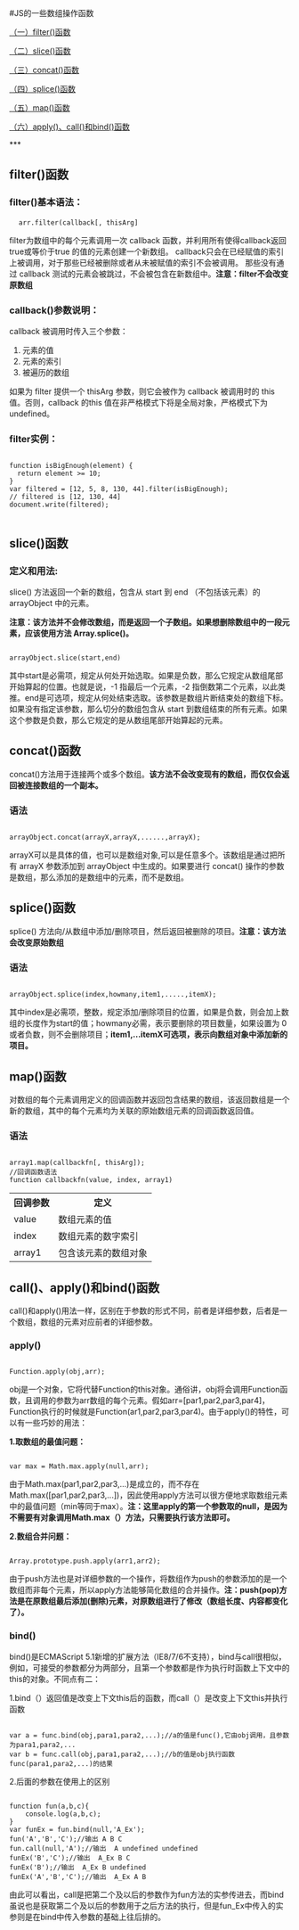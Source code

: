 #JS的一些数组操作函数
<p><a href="#filterUsing">（一）filter()函数</a></p>
<p><a href="#sliceUsing">（二）slice()函数</a></p>
<p><a href="#concatUsing">（三）concat()函数</a></p>
<p><a href="#spliceUsing">（四）splice()函数</a></p>
<p><a href="#mapUsing">（五）map()函数</a></p>
<p><a href="#applyUsing">（六）apply()、call()和bind()函数</a></p>
***
<h2>filter()函数</h2>
<div id="filterUsing">
<h3>filter()基本语法：</h3>
<pre>
  <code>arr.filter(callback[, thisArg]</code>
</pre>
<p>
filter为数组中的每个元素调用一次 callback 函数，并利用所有使得callback返回true或等价于true 的值的元素创建一个新数组。
callback只会在已经赋值的索引上被调用，对于那些已经被删除或者从未被赋值的索引不会被调用。
那些没有通过 callback 测试的元素会被跳过，不会被包含在新数组中。<strong>注意：filter不会改变原数组</strong>
</p>
<h3>callback()参数说明：</h3>
<p>
callback 被调用时传入三个参数：
  <ol><li>元素的值
  </li><li> 元素的索引
  </li><li>被遍历的数组
  </li></ol>
</p>
<p>
如果为 filter 提供一个 thisArg 参数，则它会被作为 callback 被调用时的 this 值。否则，callback 的this 值在非严格模式下将是全局对象，严格模式下为 undefined。
</p>
<h3>filter实例：</h3>
<pre>
<code>
function isBigEnough(element) {
  return element >= 10;
}
var filtered = [12, 5, 8, 130, 44].filter(isBigEnough);
// filtered is [12, 130, 44]
document.write(filtered);
</code>
</pre>
</div>
<h2>slice()函数</h2>
<div id="sliceUsing">
<h3>定义和用法:</h3>
<p>slice() 方法返回一个新的数组，包含从 start 到 end （不包括该元素）的 arrayObject 中的元素。</p>
<p><strong>注意：该方法并不会修改数组，而是返回一个子数组。如果想删除数组中的一段元素，应该使用方法 Array.splice()。</strong></p>
<pre><code>
arrayObject.slice(start,end)
</code></pre>
<p>其中start是必需项，规定从何处开始选取。如果是负数，那么它规定从数组尾部开始算起的位置。也就是说，-1 指最后一个元素，-2 指倒数第二个元素，以此类推。end是可选项，规定从何处结束选取。该参数是数组片断结束处的数组下标。如果没有指定该参数，那么切分的数组包含从 start 到数组结束的所有元素。如果这个参数是负数，那么它规定的是从数组尾部开始算起的元素。</p>
</div>
<h2>concat()函数</h2>
<div id="concatUsing">
<p>concat()方法用于连接两个或多个数组。<strong>该方法不会改变现有的数组，而仅仅会返回被连接数组的一个副本。</strong></p>
<h3>语法</h3>
<pre><code>
arrayObject.concat(arrayX,arrayX,......,arrayX);
</code></pre>
<p>arrayX可以是具体的值，也可以是数组对象,可以是任意多个。该数组是通过把所有 arrayX 参数添加到 arrayObject 中生成的。如果要进行 concat() 操作的参数是数组，那么添加的是数组中的元素，而不是数组。</p>
</div>
<h2>splice()函数</h2>
<div id="spliceUsing">
<p>splice() 方法向/从数组中添加/删除项目，然后返回被删除的项目。<strong>注意：该方法会改变原始数组</strong></p>
<h3>语法</h3>
<pre><code>
arrayObject.splice(index,howmany,item1,.....,itemX);
</code></pre>
<p>
其中index是必需项，整数，规定添加/删除项目的位置，如果是负数，则会加上数组的长度作为start的值；howmany必需，表示要删除的项目数量，如果设置为 0或者负数，则不会删除项目；<strong>item1,...itemX可选项，表示向数组对象中添加新的项目。</strong>
</p>
</div>
<h2>map()函数</h2>
<div id="mapUsing">
<p>对数组的每个元素调用定义的回调函数并返回包含结果的数组，该返回数组是一个新的数组，其中的每个元素均为关联的原始数组元素的回调函数返回值。</p>
<h3>语法</h3>
<pre><code>
array1.map(callbackfn[, thisArg]);
//回调函数语法
function callbackfn(value, index, array1)
</code></pre>
<table>
<tr><th>回调参数</th><th>定义</th></tr>
<tr><td>value</td><td>数组元素的值</td></tr>
<tr><td>index</td><td>数组元素的数字索引</td></tr>
<tr><td>array1</td><td>包含该元素的数组对象</td></tr>
</table>
</div>
<h2 id="applyUsing">call()、apply()和bind()函数</h2>
<div>
<p>call()和apply()用法一样，区别在于参数的形式不同，前者是详细参数，后者是一个数组，数组的元素对应前者的详细参数。</p>
<h3>apply()</h3>
<pre><code>
Function.apply(obj,arr);
</code></pre>
<p>obj是一个对象，它将代替Function的this对象。通俗讲，obj将会调用Function函数，且调用的参数为arr数组的每个元素。假如arr=[par1,par2,par3,par4]，Function执行的时候就是Function(ar1,par2,par3,par4)。由于apply()的特性，可以有一些巧妙的用法：</p>
<p><strong>1.取数组的最值问题：</strong>
<pre><code>
var max = Math.max.apply(null,arr);
</code></pre>
</p>
<p>由于Math.max(par1,par2,par3,...)是成立的，而不存在Math.max([par1,par2,par3,...])，因此使用apply方法可以很方便地求取数组元素中的最值问题（min等同于max）。<strong>注：这里apply的第一个参数取的null，是因为不需要有对象调用Math.max（）方法，只需要执行该方法即可。</strong></p>
<p><strong>2.数组合并问题：</strong>
<pre><code>
Array.prototype.push.apply(arr1,arr2);
</code></pre>
</p>
<p>由于push方法也是对详细参数的一个操作，将数组作为push的参数添加的是一个数组而非每个元素，所以apply方法能够简化数组的合并操作。<strong>注：push(pop)方法是在原数组最后添加(删除)元素，对原数组进行了修改（数组长度、内容都变化了）。</strong></p>
<h3>bind()</h3>
<p>bind()是ECMAScript 5.1新增的扩展方法（IE8/7/6不支持），bind与call很相似，例如，可接受的参数都分为两部分，且第一个参数都是作为执行时函数上下文中的this的对象。不同点有二：</p>
<p>1.bind（）返回值是改变上下文this后的函数，而call（）是改变上下文this并执行函数</p>
<pre><code>
var a = func.bind(obj,para1,para2,...);//a的值是func(),它由obj调用，且参数为para1,para2,...
var b = func.call(obj,para1,para2,...);//b的值是obj执行函数func(para1,para2,...)的结果
</code></pre>
<p>2.后面的参数在使用上的区别</p>
<pre><code>
function fun(a,b,c){
    console.log(a,b,c);
}
var funEx = fun.bind(null,'A_Ex');
fun('A','B','C');//输出 A B C
fun.call(null,'A');//输出  A undefined undefined
funEx('B','C');//输出  A_Ex B C
funEx('B');//输出  A_Ex B undefined
funEx('A','B','C');//输出  A_Ex A B
</code></pre>
<p>
由此可以看出，call是把第二个及以后的参数作为fun方法的实参传进去，而bind虽说也是获取第二个及以后的参数用于之后方法的执行，但是fun_Ex中传入的实参则是在bind中传入参数的基础上往后排的。
</p>
</div>

